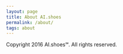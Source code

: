 ```yaml
---
layout: page
title: About AI.shoes
permalink: /about/
tags: about
---
```


Copyright 2016 AI.shoes℠. All rights reserved.
